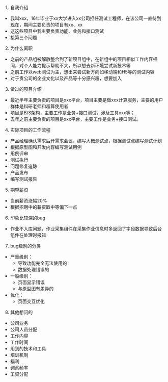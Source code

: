1. 自我介绍
- 我叫xxx，16年毕业于xx大学进入xx公司担任测试工程师，在该公司一直待到现在，期间主要负责的项目有xx、xx
- 这这些项目中我主要负责功能、业务和接口测试
- 接第三个问题

2. 为什么离职
- 之前的产品组被解散整合到了新项目组中，在新组中的项目相似工作内容相同，对个人能力提示帮助不大，所以想去新环境尝试新技术等
- 之前工作以web测试为主，想出来尝试新方向如移动端和H5等的测试内容
- 对于贵公司的企业文化以及产品等十分感兴趣，想要加入

3. 做过的项目介绍
- 最近半年主要负责的项目是xxx平台，项目主要是做xxx计算服务，主要的用户群体是科研老师和超算使用者
- 项目是B/S架构，主要工作是业务+接口测试，涉及工具xxx等；
- 去年之前主要负责的项目是xxx平台，主要工作是业务+接口测试。

4. 实际项目的工作流程
- 产品经理确认需求后开需求会议，编写大概测试点，根据测试点编写测试计划
- 根据原型图和开发内容编写测试用例
- 用例评审
- 测试执行
- 问题修复追踪
- 产品发布
- 编写测试报告

5. 期望薪资
- 当前薪资涨幅20%
- 根据招聘中的薪资取中等偏下一点

6. 印象比较深的bug
- 作业不入库问题，作业采集组件在采集作业信息时多返回了字段数据导致后台组件在处理时报错

7. bug级别的分类
- 严重级别：
    - 导致功能完全无法使用的
    - 数据处理错误的
- 一般级别：
    - 页面显示错误
    - 与原型图有差异的
- 优化：
    - 页面交互优化

8. 其他想问的
- 公司业务
- 公司人员分配
- 工作内容
- 工作时间
- 用到的技术和工具
- 培训机制
- 福利
- 调薪频率
- 工资分配